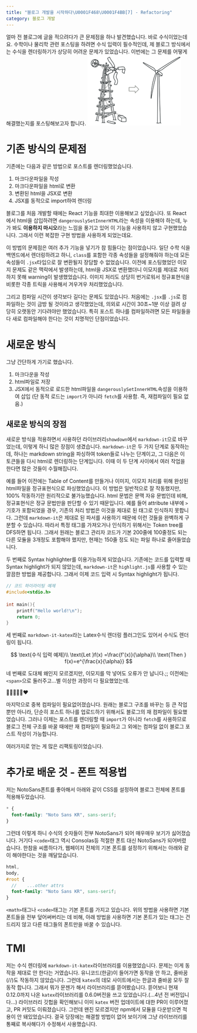 ```yaml
---
title: "블로그 개발을 시작하다\U0001F468‍\U0001F4BB[7] - Refactoring"
category: 블로그 개발
---
```


얼마 전 블로그에 글을 적으려다가 큰 문제점을 하나 발견했습니다. 바로 수식이었는데요. 수학이나 물리학 관련 포스팅을 하려면 수식 입력이 필수적인데, 제 블로그 방식에서는 수식을 렌더링하기가 상당히 어려운 문제가 있었습니다. 이번에는 그 문제를 어떻게 해결했는지를 포스팅해보고자 합니다.
![Refactoring: clean your code](refactoring-i1.png)

# 기존 방식의 문제점

기존에는 다음과 같은 방법으로 포스트를 렌더링했었습니다.

1. 마크다운파일을 작성
2. 마크다운파일을 html로 변환
3. 변환된 html을 JSX로 변환
4. JSX를 동적으로 import하여 렌더링

블로그를 처음 개발할 때에는 React 기능을 최대한 이용해보고 싶었습니다. 또 React에서 html을 삽입하려면 `dangerouslySetInnerHTML`라는 속성을 이용해야 하는데, 누가 봐도 **이용하지 마시오**라는 느낌을 풍기고 있어 이 기능을 사용하지 않고 구현했었습니다. 그래서 이런 복잡한 구현 방법을 사용하게 되었는데요.

이 방법의 문제점은 여러 추가 기능을 넣기가 참 힘들다는 점이었습니다. 일단 수학 식을 백엔드에서 렌더링하려고 하니, `class`를 포함한 각종 속성들을 설정해줘야 하는데 모든 속성들이 `.jsx`타입으로 잘 변환될지 장담할 수 없었습니다. 이전에 포스팅했었던 이모지 문제도 같은 맥락에서 발생하는데, html을 JSX로 변환했더니 이모지를 제대로 처리하지 못해 warning이 발생했었습니다. 이미지 처리도 상당히 번거로워서 정규표현식을 비롯한 각종 트릭을 사용해서 겨우겨우 처리했었습니다.

그리고 컴파일 시간이 생각보다 길다는 문제도 있었습니다. 처음에는 `.jsx`를 `.js`로 컴파일하는 것이 금방 될 것이라고 생각했었는데, 의외로 시간이 30초~1분 이상 걸려 상당히 오랫동안 기다려야만 했었습니다. 특히 포스트 하나를 컴파일하려면 모든 파일들을 다 새로 컴파일해야 한다는 것이 치명적인 단점이었습니다.

# 새로운 방식

그냥 간단하게 가기로 했습니다.

1. 마크다운을 작성
2. html파일로 저장
3. JSX에서 동적으로 로드한 html파일을 `dangerouslySetInnerHTML`속성을 이용하여 삽입 (단 동적 로드는 `import`가 아니라 `fetch`를 사용함. 즉, 재컴파일이 필요 없음.)

## 새로운 방식의 장점

새로운 방식을 적용하면서 사용하던 라이브러리`showdown`에서 `markdown-it`으로 바꾸었는데, 이렇게 하니 많은 장점이 생겼습니다. `markdown-it`은 두 가지 단계로 동작하는데, 하나는 markdown string을 파싱하여 token들로 나누는 단계이고, 그 다음은 이 토큰들을 다시 html로 렌더링하는 단계입니다. 이때 이 두 단계 사이에서 여러 작업을 한다면 많은 것들이 수월해집니다.

예를 들어 이전에는 Table of Content를 만들거나 이미지, 이모지 처리를 위해 완성된 html파일을 정규표현식으로 파싱했었습니다. 이 방법은 일반적으로 잘 작동했지만, 100% 작동하기란 원리적으로 불가능했습니다. html 문법은 문맥 자유 문법인데 비해, 정규표현식은 정규 문법만을 판단할 수 있기 때문입니다. 예를 들어 attribute 내부에 `>`기호가 포함되었을 경우, 기존의 처리 방법은 이것을 제대로 된 태그로 인식하지 못합니다. 그런데 `markdown-it`은 제대로 된 파서를 사용하기 때문에 이런 것들을 완벽하게 구분할 수 있습니다. 따라서 특정 태그를 가져오거나 인식하기 위해서는 Token tree를 DFS하면 됩니다. 그래서 원래는 블로그 관리자 코드가 기본 200줄에 100줄정도 되는 다른 모듈을 3개정도 포함해야 했지만, 현재는 150줄 정도 되는 파일 하나로 줄어들었습니다.

두 번째로 Syntax highlighter를 이용가능하게 되었습니다. 기존에는 코드를 입력할 때 Syntax highlight가 되지 않았는데, `markdown-it`은 `highlight.js`를 사용할 수 있는 깔끔한 방법을 제공합니다. 그래서 이제 코드 입력 시 Syntax highlight가 됩니다.

```c
// 코드 하이라이팅 예제
#include<stdio.h>

int main(){
    printf("Hello world!\n");
    return 0;
}
```

세 번째로 `markdown-it-katex`라는 Latex수식 렌더링 플러그인도 있어서 수식도 렌더링이 됩니다.

$$
\text{수식 입력 예제}\\
\text{Let }f(x) =\frac{f'(x)}{\alpha}\\
\text{Then } f(x)=e^{\frac{x}{\alpha}}
$$

네 번째로 도대체 왜인지 모르겠지만, 이모지를 막 넣어도 오류가 안 납니다.;; 이전에는 `<span>`으로 둘러주고...별 이상한 과정이 다 필요했었는데.

👩‍💻👩‍💻🤘❤

마지막으로 중복 컴파일이 필요없어졌습니다. 원래는 블로그 구조를 바꾸는 등 큰 작업 뿐만 아니라, 단순히 포스트 하나를 업로드하기 위해서도 블로그의 재 컴파일이 필요했었습니다. 그러나 이제는 포스트를 렌더링할 때 `import`가 아니라 `fetch`를 사용하므로 블로그 전체 구조를 바꿀 때에만 재 컴파일이 필요하고 그 외에는 컴파일 없이 블로그 포스트 작성이 가능합니다.

여러가지로 얻는 게 많은 리팩토링이었습니다.

# 추가로 배운 것 - 폰트 적용법

저는 NotoSans폰트를 좋아해서 아래와 같이 CSS를 설정하여 블로그 전체에 폰트를 적용해두었습니다.

```scss
* {
  font-family: "Noto Sans KR", sans-serif;
}
```

그런데 이렇게 하니 수식의 숫자들이 전부 NotoSans가 되어 매우매우 보기가 싫어졌습니다. 거기다 `<code>`태그 역시 Consolas등 적절한 폰트 대신 NotoSans가 되어버렸습니다. 한참을 씨름하다가, 웹페이지 전체의 기본 폰트를 설정하기 위해서는 아래와 같이 해야한다는 것을 깨달았습니다.

```scss
html,
body,
#root {
  //	...other attrs
  font-family: "Noto Sans KR", sans-serif;
}
```

`<math>`태그나 `<code>`태그는 기본 폰트를 가지고 있습니다. 위의 방법을 사용하면 기본 폰트들을 전부 덮어써버리는 데 비해, 아래 방법을 사용하면 기본 폰트가 있는 태그는 건드리지 않고 다른 태그들의 폰트만을 바꿀 수 있습니다.

# TMI

저는 수식 렌더링에 `markdown-it-katex`라이브러리를 이용했었습니다. 문제는 이게 동작을 제대로 안 한다는 거였습니다. 유니코드(한글)이 들어가면 동작을 안 하고, 줄바꿈(//)도 작동하지 않았습니다. 그런데 `katex`의 데모 사이트에서는 한글과 줄바꿈 모두 잘 동작 합니다. 그래서 뭐가 문젠가 해서 라이브러리를 뜯어봤습니다. 뜯어보니 현재 0.12.0까지 나온 `katex`라이브러리를 0.6.0버전을 쓰고 있었습니다.(...4년 전 버전입니다...)
라이브러리 깃헙을 확인해보니 이미 `katex` 버전 업데이트에 대한 PR이 이루어졌고, PR 커밋도 이뤄졌습니다.
그런데 왠진 모르겠지만 npm에서 모듈을 다운받으면 적용이 안 돼있었습니다. 결국 당장에는 해결할 방법이 없어 보이기에 그냥 라이브러리를 통째로 복사해다가 수정해서 사용했습니다.
